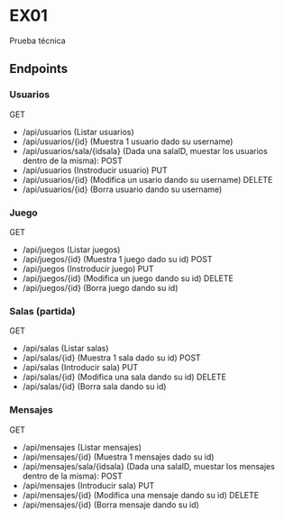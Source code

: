 # EX01
Prueba técnica

## Endpoints

### Usuarios
GET 
* /api/usuarios (Listar usuarios)
* /api/usuarios/{id} (Muestra 1 usuario dado su username)
* /api/usuarios/sala/{idsala} (Dada una salaID, muestar los usuarios dentro de la misma):
POST
* /api/usuarios (Instroducir usuario)
PUT
* /api/usuarios/{id} (Modifica un usario dando su username)
DELETE
* /api/usuarios/{id} (Borra usuario dando su username)

###	Juego

GET 
* /api/juegos (Listar juegos)
* /api/juegos/{id} (Muestra 1 juego dado su id)
POST
* /api/juegos (Instroducir juego)
PUT
* /api/juegos/{id} (Modifica un juego dando su id)
DELETE
* /api/juegos/{id} (Borra juego dando su id)


### Salas (partida)
GET 
* /api/salas (Listar salas)
* /api/salas/{id} (Muestra 1 sala dado su id)
POST
* /api/salas (Introducir sala)
PUT
* /api/salas/{id} (Modifica una sala dando su id)
DELETE
* /api/salas/{id} (Borra sala dando su id)

### Mensajes
GET 
* /api/mensajes (Listar mensajes)
* /api/mensajes/{id} (Muestra 1 mensajes dado su id)
* /api/mensajes/sala/{idsala} (Dada una salaID, muestar los mensajes dentro de la misma):
POST
* /api/mensajes (Introducir sala)
PUT
* /api/mensajes/{id} (Modifica una mensaje dando su id)
DELETE
* /api/mensajes/{id} (Borra mensaje dando su id)
